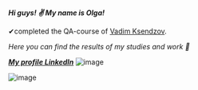***Hi guys! ✌ My name is Olga!***

✔completed the QA-course of [Vadim Ksendzov](https://ksendzov.com/).

_Here you can find the results of my studies and work 🧠_

 [***My profile LinkedIn***](https://www.linkedin.com/in/olga-kurguzkina-318b11232/) ![image](https://user-images.githubusercontent.com/93606758/155677644-38904a4e-a976-42d6-abf9-45e3a42182e4.png)

![image](https://user-images.githubusercontent.com/93606758/154672368-684825cf-9f81-440b-b278-8a8b4ed5de68.png)

